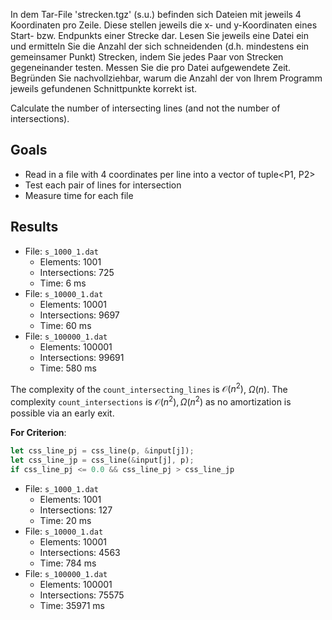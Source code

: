 In dem Tar-File 'strecken.tgz' (s.u.) befinden sich Dateien mit jeweils 4 Koordinaten pro Zeile. Diese stellen jeweils die x- und y-Koordinaten eines Start- bzw. Endpunkts einer Strecke dar. Lesen Sie jeweils eine Datei ein und ermitteln Sie die Anzahl der sich schneidenden (d.h. mindestens ein gemeinsamer Punkt) Strecken, indem Sie jedes Paar von Strecken gegeneinander testen. Messen Sie die pro Datei aufgewendete Zeit. Begründen Sie nachvollziehbar, warum die Anzahl der von Ihrem Programm jeweils gefundenen Schnittpunkte korrekt ist.

Calculate the number of intersecting lines (and not the number of intersections).

## Goals

- Read in a file with 4 coordinates per line into a vector of tuple<P1, P2>
- Test each pair of lines for intersection
- Measure time for each file

## Results

- File: `s_1000_1.dat`
  - Elements: 1001
  - Intersections: 725
  - Time: 6 ms
- File: `s_10000_1.dat`
  - Elements: 10001
  - Intersections: 9697
  - Time: 60 ms
- File: `s_100000_1.dat`
  - Elements: 100001
  - Intersections: 99691
  - Time: 580 ms

The complexity of the `count_intersecting_lines` is $\mathcal{O}(n^2)$, $\Omega(n)$.
The complexity `count_intersections` is $\mathcal{O}(n^2), \Omega(n^2)$ as no amortization is possible via an early exit.

**For Criterion**:

```rs
let css_line_pj = css_line(p, &input[j]);
let css_line_jp = css_line(&input[j], p);
if css_line_pj <= 0.0 && css_line_pj > css_line_jp
```

- File: `s_1000_1.dat`
  - Elements: 1001
  - Intersections: 127
  - Time: 20 ms
- File: `s_10000_1.dat`
  - Elements: 10001
  - Intersections: 4563
  - Time: 784 ms
- File: `s_100000_1.dat`
  - Elements: 100001
  - Intersections: 75575
  - Time: 35971 ms
